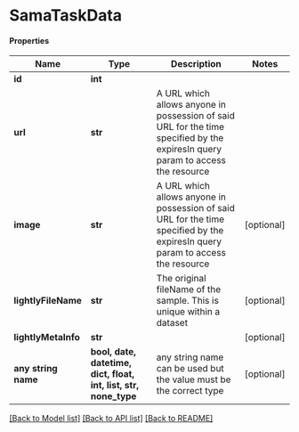 # SamaTaskData

#### Properties
Name | Type | Description | Notes
------------ | ------------- | ------------- | -------------
**id** | **int** |  | 
**url** | **str** | A URL which allows anyone in possession of said URL for the time specified by the expiresIn query param to access the resource | 
**image** | **str** | A URL which allows anyone in possession of said URL for the time specified by the expiresIn query param to access the resource | [optional] 
**lightlyFileName** | **str** | The original fileName of the sample. This is unique within a dataset | [optional] 
**lightlyMetaInfo** | **str** |  | [optional] 
**any string name** | **bool, date, datetime, dict, float, int, list, str, none_type** | any string name can be used but the value must be the correct type | [optional]

[[Back to Model list]](../README.md#documentation-for-models) [[Back to API list]](../README.md#documentation-for-api-endpoints) [[Back to README]](../README.md)

